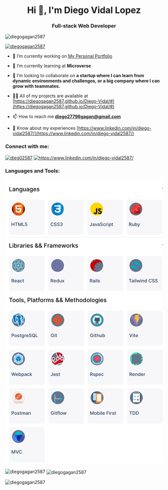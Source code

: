 <h1 align="center">Hi 👋, I'm Diego Vidal Lopez</h1>
<h3 align="center">Full-stack Web Developer</h3>

<p align="left"> <img src="https://komarev.com/ghpvc/?username=diegogagan2587&label=Profile%20views&color=0e75b6&style=flat" alt="diegogagan2587" /> </p>

<p align="left"> <a href="https://github.com/ryo-ma/github-profile-trophy"><img src="https://github-profile-trophy.vercel.app/?username=diegogagan2587" alt="diegogagan2587" /></a> </p>

- 🔭 I’m currently working on [My Personal Portfolio](https://diegogagan2587.github.io/Diego-Vidal/#)

- 🌱 I’m currently learning at **Microverse**

- 👯 I’m looking to collaborate on **a startup where I can learn from dynamic environments and challenges, or a big company where I can grow with teammates.**

- 👨‍💻 All of my projects are available at [https://diegogagan2587.github.io/Diego-Vidal/#](https://diegogagan2587.github.io/Diego-Vidal/#)

- 📫 How to reach me **diego27796gagan@gmail.com**

- 📄 Know about my experiences [https://www.linkedin.com/in/diego-vidal2587/](https://www.linkedin.com/in/diego-vidal2587/)

<h3 align="left">Connect with me:</h3>

<p align="left">

  <a href="https://twitter.com/dieg02587" target="blank"><img align="center" src="https://raw.githubusercontent.com/rahuldkjain/github-profile-readme-generator/master/src/images/icons/Social/twitter.svg" alt="dieg02587" height="30" width="40" /></a>  <a href="https://linkedin.com/in/https://www.linkedin.com/in/diego-vidal2587/" target="blank"><img align="center" src="https://raw.githubusercontent.com/rahuldkjain/github-profile-readme-generator/master/src/images/icons/Social/linked-in-alt.svg" alt="https://www.linkedin.com/in/diego-vidal2587/" height="30" width="40" /></a>

</p>

<h3 align="left">Languages and Tools:</h3>

<img src="./tools-1.png"/>
<img src="./tools-2.png"/>

<p><img align="left" src="https://github-readme-stats.vercel.app/api/top-langs?username=diegogagan2587&show_icons=true&locale=en&layout=compact" alt="diegogagan2587" /></p>

<p>&nbsp;<img align="center" src="https://github-readme-stats.vercel.app/api?username=diegogagan2587&show_icons=true&locale=en" alt="diegogagan2587" /></p>

<p><img align="center" src="https://github-readme-streak-stats.herokuapp.com/?user=diegogagan2587&" alt="diegogagan2587" /></p>
